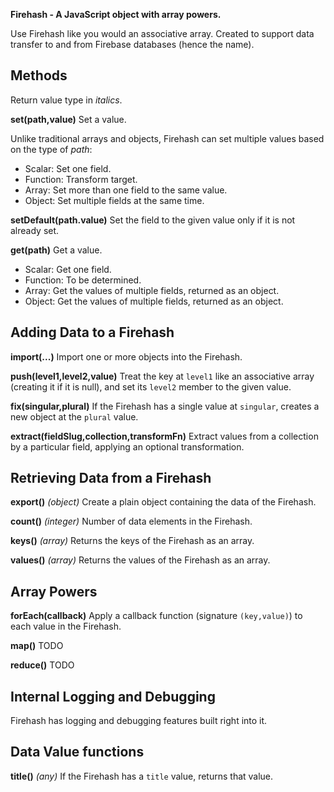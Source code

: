**Firehash - A JavaScript object with array powers.**

Use Firehash like you would an associative array. Created to support data transfer to and from Firebase databases (hence the name).

## Methods

Return value type in *italics*.

**set(path,value)** Set a value.

Unlike traditional arrays and objects, Firehash can set multiple values based on the type of _path_:

* Scalar: Set one field.
* Function: Transform target.
* Array: Set more than one field to the same value.
* Object: Set multiple fields at the same time.

**setDefault(path.value)** Set the field to the given value only if it is not already set.

**get(path)** Get a value.

* Scalar: Get one field.
* Function: To be determined.
* Array: Get the values of multiple fields, returned as an object.
* Object: Get the values of multiple fields, returned as an object.

## Adding Data to a Firehash

**import(...)** Import one or more objects into the Firehash.

**push(level1,level2,value)** Treat the key at `level1` like an associative array (creating it if it is null), and set its `level2` member to the given value.

**fix(singular,plural)** If the Firehash has a single value at `singular`, creates a new object at the `plural` value.

**extract(fieldSlug,collection,transformFn)** Extract values from a collection by a particular field, applying an optional transformation.

## Retrieving Data from a Firehash

**export()** _(object)_ Create a plain object containing the data of the Firehash.

**count()** _(integer)_ Number of data elements in the Firehash.

**keys()** _(array)_ Returns the keys of the Firehash as an array.

**values()** _(array)_ Returns the values of the Firehash as an array.

## Array Powers

**forEach(callback)** Apply a callback function (signature `(key,value)`) to each value in the Firehash.

**map()** TODO

**reduce()** TODO


## Internal Logging and Debugging

Firehash has logging and debugging features built right into it.

## Data Value functions

**title()** _(any)_ If the Firehash has a `title` value, returns that value.

